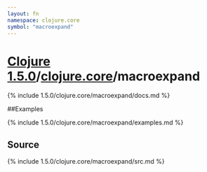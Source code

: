 ```yaml
---
layout: fn
namespace: clojure.core
symbol: "macroexpand"
---
```


# [Clojure 1.5.0](../../)/[clojure.core](../)/macroexpand

{% include 1.5.0/clojure.core/macroexpand/docs.md %}

##Examples

{% include 1.5.0/clojure.core/macroexpand/examples.md %}
## Source
{% include 1.5.0/clojure.core/macroexpand/src.md %}

